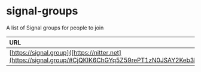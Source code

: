 # signal-groups
A list of Signal groups for people to join

| URL                              | Category         | Owner                                                                      |
| :------------------------------- | :--------------- | :------------------------------------------------------------------------- |
| [https://signal.group]([https://nitter.net](https://signal.group/#CjQKIK6ChGYq5Z59rePT1zN0JSAY2Keb3IsjiZP4q5THU0BaEhBf2ZzZfTnQ0FDimonIoBIo)https://signal.group/#CjQKIK6ChGYq5Z59rePT1zN0JSAY2Keb3IsjiZP4q5THU0BaEhBf2ZzZfTnQ0FDimonIoBIo)     | Crypto           | @tuxpizza |
